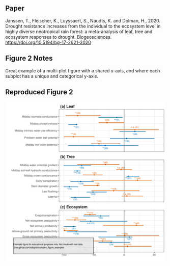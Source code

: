 ## Paper
Janssen, T., Fleischer, K., Luyssaert, S., Naudts, K. and Dolman, H., 2020. Drought resistance increases from the individual to the ecosystem level in highly diverse neotropical rain forest: a meta-analysis of leaf, tree and ecosystem responses to drought. Biogeosciences. https://doi.org/10.5194/bg-17-2621-2020

## Figure 2 Notes
Great example of a multi-plot figure with a shared x-axis, and where each subplot has a unique and categorical y-axis.

## Reproduced Figure 2
![](https://raw.githubusercontent.com/sdtaylor/complex_figure_examples/master/janssen2020/janssen2020-fig2_final.png)
